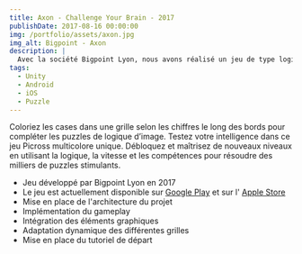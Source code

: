 ```yaml
---
title: Axon - Challenge Your Brain - 2017
publishDate: 2017-08-16 00:00:00
img: /portfolio/assets/axon.jpg
img_alt: Bigpoint - Axon
description: |
  Avec la société Bigpoint Lyon, nous avons réalisé un jeu de type logigramme avec beaucoup de mécaniques en plus qui viennent ajouter des défis supplémentaires à ce type de jeu
tags:
  - Unity
  - Android
  - iOS
  - Puzzle
---
```

<p>
  Coloriez les cases dans une grille selon les chiffres le long des bords pour compléter les puzzles de logique d’image. Testez votre intelligence dans ce jeu Picross multicolore unique. Débloquez et maîtrisez de nouveaux niveaux en utilisant la logique, la vitesse et les compétences pour résoudre des milliers de puzzles stimulants.
</p>
<div>
  <p>
    <ul>
      <li>Jeu développé par Bigpoint Lyon en 2017
      <li>Le jeu est actuellement disponible sur <a href ="https://play.google.com/store/apps/details?id=com.bigpoint.axon" target="_blank">Google Play</a>
      et sur l' <a href ="https://apps.apple.com/fr/app/axon-challenge-your-brain/id1235005654" target="_blank"> Apple Store</a> 
      <li>Mise en place de l'architecture du projet
      <li>Implémentation du gameplay
      <li>Intégration des éléments graphiques
      <li>Adaptation dynamique des différentes grilles
      <li>Mise en place du tutoriel de départ
    </ul>
  </p>
</div>
